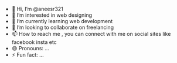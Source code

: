 - 👋 Hi, I’m @aneesr321
- 👀 I’m interested in web designing
- 🌱 I’m currently learning web development
- 💞️ I’m looking to collaborate on freelancing
- 📫 How to reach me , you can connect with me on social sites like facebook insta etc
- 😄 Pronouns: ...
- ⚡ Fun fact: ...

<!---
aneesr321/aneesr321 is a ✨ special ✨ repository because its `README.md` (this file) appears on your GitHub profile.
You can click the Preview link to take a look at your changes.
--->
